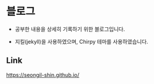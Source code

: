 # 블로그

- 공부한 내용을 상세히 기록하기 위한 블로그입니다.

- 지킬(jekyll)을 사용하였으며, Chirpy 테마를 사용하였습니다.

  

## Link

https://seongil-shin.github.io/



